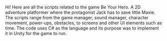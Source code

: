 Hi! Here are all the scripts related to the game Be Your Hero. A 2D adventure platformer where the protagonist Jack has to save little Maxie.
The scripts range from the game manager, sound manager, character movement, power-ups, obstacles, to screens and other UI elements such as time.
The code uses C# as the language and its purpose was to implement it in Unity for the game to run.
